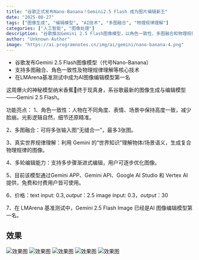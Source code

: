 ```yaml
---
title: "谷歌正式发布Nano-Banana！Gemini2.5 Flash 成为图片编辑新王"
date: "2025-08-27"
tags: ["图像生成", "编辑模型", "AI技术", "多图融合", "物理规律理解"]
categories: ["人工智能", "图像处理"]
description: "谷歌推出Gemini 2.5 Flash图像模型，以角色一致性、多图融合和物理规律理解等创新功能在AI图像编辑领域脱颖而出。"
author: "Unknown Author"
image: "https://ai.programnotes.cn/img/ai/gemini/nano-banana-4.png"
---
```


- 谷歌发布Gemini 2.5 Flash图像模型（代号Nano-Banana）
- 支持多图融合、角色一致性及物理规律理解等核心技术
- 在LMArena基准测试中成为AI图像编辑模型第一名

这周爆火的神秘模型纳米香蕉🍌终于现真身，系谷歌最新的图像生成与编辑模型——Gemini 2.5 Flash。

功能亮点：
1、角色一致性：人物在不同角度、表情、场景中保持高度一致，减少脸崩。光影逻辑自然，细节还原精准。

2、多图融合：可将多张输入图“无缝合一”，最多3张图。

3、真实世界规律理解：利用 Gemini 的“世界知识”理解物体/场景语义，生成复合物理规律的图像。

4、多轮编辑能力：支持多步骤渐进式编辑，用户可逐步优化图像。

5、目前该模型通过Gemini APP、Gemini API、Google AI Studio 和 Vertex AI 提供，免费和付费用户皆可使用。

6、价格：text input: $0.3, output：$2.5
image input: $0.3 ， output：$30

7、在 LMArena 基准测试中，Gemini 2.5 Flash Image 已经是AI 图像编辑模型第一名。


## 效果

![效果图](https://ai.programnotes.cn/img/ai/gemini/nano-banana-1.png)
![效果图](https://ai.programnotes.cn/img/ai/gemini/nano-banana-2.png)
![效果图](https://ai.programnotes.cn/img/ai/gemini/nano-banana-3.png)
![效果图](https://ai.programnotes.cn/img/ai/gemini/nano-banana-4.png)
![效果图](https://ai.programnotes.cn/img/ai/gemini/nano-banana-5.png)
